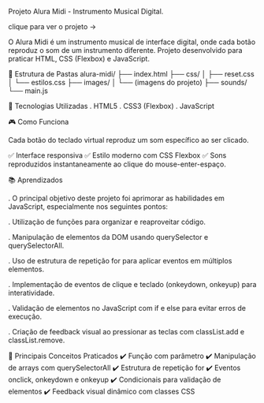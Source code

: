 Projeto Alura Midi - Instrumento Musical Digital.

clique para ver o projeto -> 

O Alura Midi é um instrumento musical de interface digital, onde cada botão reproduz o som de um instrumento diferente. Projeto desenvolvido para praticar HTML, CSS (Flexbox) e JavaScript.

📂 Estrutura de Pastas
alura-midi/
├── index.html
├── css/
│   ├── reset.css
│   └── estilos.css
├── images/
│   └── (imagens do projeto)
├── sounds/
└── main.js

🚀 Tecnologias Utilizadas
. HTML5
. CSS3 (Flexbox)
. JavaScript

🎮 Como Funciona

Cada botão do teclado virtual reproduz um som específico ao ser clicado.

✅ Interface responsiva
✅ Estilo moderno com CSS Flexbox
✅ Sons reproduzidos instantaneamente ao clique do mouse-enter-espaço.

📚 Aprendizados

. O principal objetivo deste projeto foi aprimorar as habilidades em JavaScript, especialmente nos seguintes pontos:

. Utilização de funções para organizar e reaproveitar código.

. Manipulação de elementos da DOM usando querySelector e querySelectorAll.

. Uso de estrutura de repetição for para aplicar eventos em múltiplos elementos.

. Implementação de eventos de clique e teclado (onkeydown, onkeyup) para interatividade.

. Validação de elementos no JavaScript com if e else para evitar erros de execução.

. Criação de feedback visual ao pressionar as teclas com classList.add e classList.remove.

🚀 Principais Conceitos Praticados
✔️ Função com parâmetro
✔️ Manipulação de arrays com querySelectorAll
✔️ Estrutura de repetição for
✔️ Eventos onclick, onkeydown e onkeyup
✔️ Condicionais para validação de elementos
✔️ Feedback visual dinâmico com classes CSS

